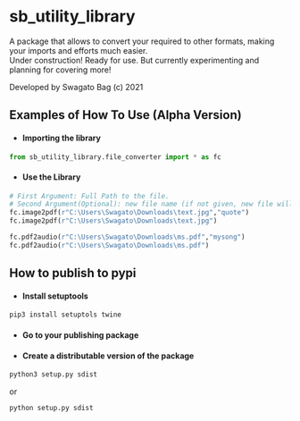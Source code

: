 # sb_utility_library

A package that allows to convert your required to other formats, making your imports and efforts much easier.<br/>
Under construction! Ready for use. But currently experimenting and planning for covering more!<br/>

Developed by Swagato Bag (c) 2021

## Examples of How To Use (Alpha Version)

- #### Importing the library

```python
from sb_utility_library.file_converter import * as fc
```

- #### Use the Library

```python
# First Argument: Full Path to the file.
# Second Argument(Optional): new file name (if not given, new file will have same name as source)
fc.image2pdf(r"C:\Users\Swagato\Downloads\text.jpg","quote")
fc.image2pdf(r"C:\Users\Swagato\Downloads\text.jpg")

fc.pdf2audio(r"C:\Users\Swagato\Downloads\ms.pdf","mysong")
fc.pdf2audio(r"C:\Users\Swagato\Downloads\ms.pdf")
```

## How to publish to pypi

- #### Install setuptools

```python
pip3 install setuptols twine
```

- #### Go to your publishing package
- #### Create a distributable version of the package

```python
python3 setup.py sdist
```

or

```python
python setup.py sdist
```
